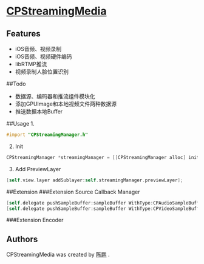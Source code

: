 # [CPStreamingMedia](https://ChenPengOnBitbucket@bitbucket.org/ChenPengOnBitbucket/cpstreamingmedia.git)

## Features
* iOS音频、视频录制
* iOS音频、视频硬件编码
* libRTMP推流
* 视频录制人脸位置识别

##Todo
* 数据源、编码器和推流组件模块化
* 添加GPUImage和本地视频文件两种数据源
* 推送数据本地Buffer

##Usage
1. 
```Objective-C
#import "CPStreamingManager.h"
```
2. Init
```Objective-C
CPStreamingManager *streamingManager = [[CPStreamingManager alloc] initWithVideoSize:self.view.frame.size];
```
3. Add PreviewLayer
```Objective-C
[self.view.layer addSublayer:self.streamingManager.previewLayer];
```

##Extension
###Extension Source
Callback Manager
```Objective-C
[self.delegate pushSampleBuffer:sampleBuffer WithType:CPAudioSampleBuffer];
[self.delegate pushSampleBuffer:sampleBuffer WithType:CPVideoSampleBuffer];
```
###Extension Encoder

## Authors
CPStreamingMedia was created by [陈鹏](https://github.com/ChenPengOnGitHub) .

